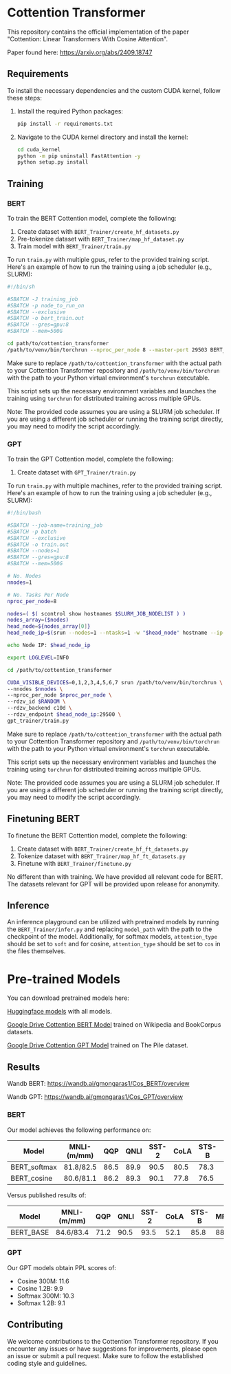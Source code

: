 # Cottention Transformer

This repository contains the official implementation of the paper "Cottention: Linear Transformers With Cosine Attention".

Paper found here: https://arxiv.org/abs/2409.18747

## Requirements

To install the necessary dependencies and the custom CUDA kernel, follow these steps:

1. Install the required Python packages:
   ```bash
   pip install -r requirements.txt
   ```

2. Navigate to the CUDA kernel directory and install the kernel:
   ```bash
   cd cuda_kernel
   python -m pip uninstall FastAttention -y
   python setup.py install
   ```

## Training


### BERT

To train the BERT Cottention model, complete the following:

1. Create dataset with `BERT_Trainer/create_hf_datasets.py`
2. Pre-tokenize dataset with `BERT_Trainer/map_hf_dataset.py`
3. Train model with `BERT_Trainer/train.py`

To run `train.py` with multiple gpus, refer to the provided training script. Here's an example of how to run the training using a job scheduler (e.g., SLURM):

```bash
#!/bin/sh

#SBATCH -J training_job
#SBATCH -p node_to_run_on
#SBATCH --exclusive
#SBATCH -o bert_train.out
#SBATCH --gres=gpu:8
#SBATCH --mem=500G

cd path/to/cottention_transformer
/path/to/venv/bin/torchrun --nproc_per_node 8 --master-port 29503 BERT_Trainer/train.py
```

Make sure to replace `/path/to/cottention_transformer` with the actual path to your Cottention Transformer repository and `/path/to/venv/bin/torchrun` with the path to your Python virtual environment's `torchrun` executable.

This script sets up the necessary environment variables and launches the training using `torchrun` for distributed training across multiple GPUs.

Note: The provided code assumes you are using a SLURM job scheduler. If you are using a different job scheduler or running the training script directly, you may need to modify the script accordingly.

### GPT

To train the GPT Cottention model, complete the following:

1. Create dataset with `GPT_Trainer/train.py`

To run `train.py` with multiple machines, refer to the provided training script. Here's an example of how to run the training using a job scheduler (e.g., SLURM):

```bash
#!/bin/bash

#SBATCH --job-name=training_job
#SBATCH -p batch
#SBATCH --exclusive
#SBATCH -o train.out
#SBATCH --nodes=1
#SBATCH --gres=gpu:8
#SBATCH --mem=500G

# No. Nodes
nnodes=1

# No. Tasks Per Node
nproc_per_node=8

nodes=( $( scontrol show hostnames $SLURM_JOB_NODELIST ) )
nodes_array=($nodes)
head_node=${nodes_array[0]}
head_node_ip=$(srun --nodes=1 --ntasks=1 -w "$head_node" hostname --ip-address)

echo Node IP: $head_node_ip

export LOGLEVEL=INFO

cd /path/to/cottention_transformer

CUDA_VISIBLE_DEVICES=0,1,2,3,4,5,6,7 srun /path/to/venv/bin/torchrun \
--nnodes $nnodes \
--nproc_per_node $nproc_per_node \
--rdzv_id $RANDOM \
--rdzv_backend c10d \
--rdzv_endpoint $head_node_ip:29500 \
gpt_trainer/train.py
```

Make sure to replace `/path/to/cottention_transformer` with the actual path to your Cottention Transformer repository and `/path/to/venv/bin/torchrun` with the path to your Python virtual environment's `torchrun` executable.

This script sets up the necessary environment variables and launches the training using `torchrun` for distributed training across multiple GPUs.

Note: The provided code assumes you are using a SLURM job scheduler. If you are using a different job scheduler or running the training script directly, you may need to modify the script accordingly.

## Finetuning BERT

To finetune the BERT Cottention model, complete the following:

1. Create dataset with `BERT_Trainer/create_hf_ft_datasets.py`
2. Tokenize dataset with `BERT_Trainer/map_hf_ft_datasets.py`
3. Finetune with `BERT_Trainer/finetune.py`

No different than with training. We have provided all relevant code for BERT. The datasets relevant for GPT will be provided upon release for anonymity.

## Inference

An inference playground can be utilized with pretrained models by running the `BERT_Trainer/infer.py` and replacing `model_path` with the path to the checkpoint of the model. Additionally, for softmax models, `attention_type` should be set to `soft` and for cosine, `attention_type` should be set to `cos` in the files themselves.

# Pre-trained Models

You can download pretrained models here:

[Huggingface models](https://huggingface.co/collections/gmongaras/cosine-attention-cottention-6703e482a3f9131cd2d6ee89) with all models.

[Google Drive Cottention BERT Model](https://drive.google.com/drive/folders/1j14EAKHLT5edz99YmXhpaafKSYXG8bbJ?usp=drive_link) trained on Wikipedia and BookCorpus datasets.

[Google Drive Cottention GPT Model](https://drive.google.com/drive/folders/1Z9lHwcCMtLUgLQnkTyT6oYWIMMXZ8TiI?usp=drive_link) trained on The Pile dataset.

## Results

Wandb BERT: https://wandb.ai/gmongaras1/Cos_BERT/overview

Wandb GPT: https://wandb.ai/gmongaras1/Cos_GPT/overview

### BERT

Our model achieves the following performance on:

| Model                   | MNLI-(m/mm) | QQP  | QNLI | SST-2 | CoLA | STS-B | MRPC | RTE  | Average |
|-------------------------|-------------|------|------|-------|------|-------|------|------|---------|
| BERT_softmax            | 81.8/82.5   | 86.5 | 89.9 | 90.5  | 80.5 | 78.3  | 90.0 | 67.9 | 83.1    |
| BERT_cosine             | 80.6/81.1   | 86.2 | 89.3 | 90.1  | 77.8 | 76.5  | 88.6 | 66.4 | 81.8    |

Versus published results of:

| Model                   | MNLI-(m/mm) | QQP  | QNLI | SST-2 | CoLA | STS-B | MRPC | RTE  | Average |
|-------------------------|-------------|------|------|-------|------|-------|------|------|---------|
| BERT_BASE               | 84.6/83.4   | 71.2 | 90.5 | 93.5  | 52.1 | 85.8  | 88.9 | 66.4 | 79.6    |

### GPT

Our GPT models obtain PPL scores of:
- Cosine 300M: 11.6
- Cosine 1.2B: 9.9
- Softmax 300M: 10.3
- Softmax 1.2B: 9.1

## Contributing

We welcome contributions to the Cottention Transformer repository. If you encounter any issues or have suggestions for improvements, please open an issue or submit a pull request. Make sure to follow the established coding style and guidelines.

